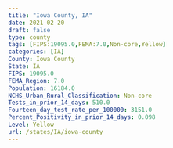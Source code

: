 ```yaml
---
title: "Iowa County, IA"
date: 2021-02-20
draft: false
type: county
tags: [FIPS:19095.0,FEMA:7.0,Non-core,Yellow]
categories: [IA]
County: Iowa County
State: IA
FIPS: 19095.0
FEMA_Region: 7.0
Population: 16184.0
NCHS_Urban_Rural_Classification: Non-core
Tests_in_prior_14_days: 510.0
Fourteen_day_test_rate_per_100000: 3151.0
Percent_Positivity_in_prior_14_days: 0.098
Level: Yellow
url: /states/IA/iowa-county
---
```



